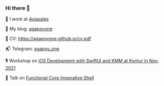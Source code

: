 ### Hi there 👋

👷 I work at [Aviasales](https://www.aviasales.ru/about/ru/work)

📃 My blog: [agapovone](https://agapovone.github.io)

📝 CV: https://agapovone.github.io/cv.pdf

📬 Telegram: [agapov_one](https://t.me/agapov_one)

🎙 Workshop on [iOS Development with SwiftUI and KMM at Kontur in Nov, 2021](https://youtu.be/WMRFMPwwUuo?t=16825)

🎤 Talk on [Functional Core Imperative Shell](https://github.com/AgapovOne/blog/blob/main/talks/fcis/README.md)
